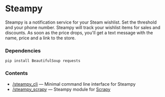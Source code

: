# Steampy
Steampy is a notification service for your Steam wishlist. Set the threshold and your phone number. Steampy will track your wishlist items for sales and discounts. As soon as the price drops, you'll get a text message with the name, price and a link to the store.

### Dependencies
```
pip install BeautifulSoup requests
```

### Contents
* [/steampy_cli](./steampy_cli) — Minimal command line interface for Steampy
* [/steampy_scrapy](./steampy_scrapy) — Steampy module for [Scrapy](https://scrapy.org/)

